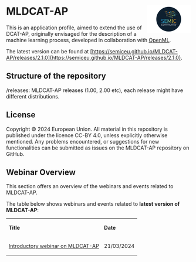 # MLDCAT-AP <img align="right" src="/semic-icon-small.png" alt="SEMIC Core Vocabulary" />  

This is an application profile, aimed to extend the use of DCAT-AP, originally envisaged for the description of a machine learning process, developed in collaboration with [OpenML](https://www.openml.org/).

The latest version can be found at [https://semiceu.github.io/MLDCAT-AP/releases/2.1.0](https://semiceu.github.io/MLDCAT-AP/releases/2.1.0).

## Structure of the repository
/releases: MLDCAT-AP releases (1.00, 2.00 etc), each release might have different distributions.

## License
Copyright © 2024 European Union. All material in this repository is published under the licence CC-BY 4.0, unless explicitly otherwise mentioned. Any problems encountered, or suggestions for new functionalities can be submitted as issues on the MLDCAT-AP repository on GitHub.

## Webinar Overview
This section offers an overview of the webinars and events related to MLDCAT-AP.

The table below shows webinars and events related to **latest version of MLDCAT-AP**:
<table>  
<tbody>  
<tr>  
<td>  
<p><strong>Title</strong></p>  
</td>  
<td>  
<p><strong>Date</strong></p>  
</td>  
</tr>  
<tr>  
<td>  
<p><a href="https://joinup.ec.europa.eu/collection/semic-support-centre/event/introductory-webinar-mldcat-ap">Introductory webinar on MLDCAT-AP</a></p>  
</td>  
<td>  
<p>21/03/2024</p>  
</td>  
</tr>  
</tbody>  
</table>  
